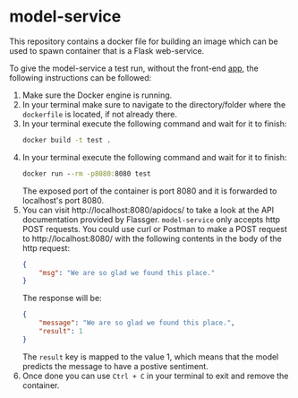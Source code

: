 # model-service

This repository contains a docker file for building an image which can be used to spawn container that is a Flask web-service.

To give the model-service a test run, without the front-end [app](https://github.com/remla23-team12/app), the following instructions can be followed:

1. Make sure the Docker engine is running.
2. In your terminal make sure to navigate to the directory/folder where the `dockerfile` is located, if not already there.
3. In your terminal execute the following command and wait for it to finish:
    ```bat
    docker build -t test .
    ```
4. In your terminal execute the following command and wait for it to finish:
    ```bat
    docker run --rm -p8080:8080 test
    ```
    The exposed port of the container is port 8080 and it is forwarded to localhost's port 8080.
5. You can visit http://localhost:8080/apidocs/ to take a look at the API documentation provided by Flassger. `model-service` only accepts http POST requests. You could use curl or Postman to make a POST request to http://localhost:8080/ with the following contents in the body of the http request:
    ```json
    {
        "msg": "We are so glad we found this place."
    }
    ```
    The response will be:
    ```json
    {
        "message": "We are so glad we found this place.",
        "result": 1
    }
    ```
    The `result` key is mapped to the value 1, which means that the model predicts the message to have a postive sentiment.
6. Once done you can use `Ctrl + C` in your terminal to exit and remove the container.
